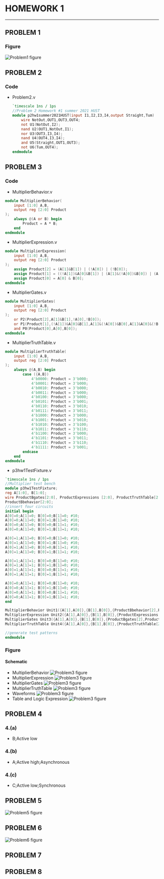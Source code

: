 # HOMEWORK 1

---

## PROBLEM  1

### Figure
![Problem1 figure](<./problem1.jpg>)

## PROBLEM  2
### Code
* Problem2.v

  ```verilog
  `timescale 1ns / 1ps 
  //Problem 2 Homework #1 summer 2021 HUST 
  module p2hw1summer2021HUST(input I1,I2,I3,I4,output Straight,Tum)
      wire NotOut,OUT1,OUT3,OUT4;
      not U1(NotOut,I2);
      nand U2(OUT1,NotOut,I1);
      nor U3(OUT3,I3,I4);
      nand U4(OUT4,I3,I4);
      and U5(Straight,OUT1,OUT3);
      not U6(Tum,OUT4);
  endmodule
  ```

## PROBLEM  3
### Code
* MultiplierBehavior.v
```verilog
module MultiplierBehavior(
    input [1:0] A,B,
    output reg [2:0] Product
);
    always @(A or B) begin
        Product = A * B;
    end
endmodule
```
* MultiplierExpression.v
```verilog
module MultiplierExpression(
    input [1:0] A,B,
    output reg [2:0] Product
);
    assign Product[2] = (A[1]&B[1]) | (!A[0]) | (!B[0]);
    assign Product[1] = ((!A[1])&A[0]&B[1]) | (A[1]&(!A[0])&B[0]) | (A[1]&A[0]&(!B[1])&B[0]) | (A[1]&A[0]&B[1]&(!B[0]));
    assign Product[0] = A[0] & B[0];
endmodule
```

* MultiplierGates.v
```verilog
module MultiplierGates(
    input [1:0] A,B,
    output reg [2:0] Product
);
    or P2(Product[2],A[1]&B[1],!A[0],!B[0]);
    or P1(Product[1],(!A[1])&A[0]&B[1],A[1]&(!A[0])&B[0],A[1]&A[0]&(!B[1])&B[0],A[1]&A[0]&B[1]&(!B[0]));
    and P0(Product[0],A[0],B[0]);
endmodule
```

* MultiplierTruthTable.v

```verilog
module MultiplierTruthTable(
    input [1:0] A,B,
    output reg [2:0] Product
);
    always @(A,B) begin
        case ({A,B})
            4'b0000: Product = 3'b000;
            4'b0001: Product = 3'b000;
      		4'b0010: Product = 3'b000;
      		4'b0011: Product = 3'b000;
      		4'b0100: Product = 3'b000;
      		4'b0101: Product = 3'b001;
      		4'b0110: Product = 3'b010;
      		4'b0111: Product = 3'b011;
      		4'b1000: Product = 3'b000;
     		4'b1001: Product = 3'b010;
      		4'b1010: Product = 3'b100;
      		4'b1011: Product = 3'b110;
      		4'b1100: Product = 3'b000;
      		4'b1101: Product = 3'b011;
      		4'b1110: Product = 3'b110;
      		4'b1111: Product = 3'b001;
        endcase
    end
endmodule
```
* p3hw1TestFixture.v
```verilog
`timescale 1ns / 1ps
//Multiplier test bench 
module p3hw1TestFixture; 
reg A[1:0], B[1:0]; 
wire ProductBgates[2:0], ProductExpressions [2:0], ProductTruthTable[2:0], 
ProductBbehavior[2:0]; 
//insert four circuits 
initial begin
A[0]=0;A[1]=0; B[0]=0;B[1]=0; #10;
A[0]=0;A[1]=0; B[0]=1;B[1]=0; #10;
A[0]=0;A[1]=0; B[0]=0;B[1]=1; #10;
A[0]=0;A[1]=0; B[0]=1;B[1]=1; #10;

A[0]=1;A[1]=0; B[0]=0;B[1]=0; #10;
A[0]=1;A[1]=0; B[0]=1;B[1]=0; #10;
A[0]=1;A[1]=0; B[0]=0;B[1]=1; #10;
A[0]=1;A[1]=0; B[0]=1;B[1]=1; #10;

A[0]=1;A[1]=1; B[0]=0;B[1]=0; #10;
A[0]=1;A[1]=1; B[0]=1;B[1]=0; #10;
A[0]=1;A[1]=1; B[0]=0;B[1]=1; #10;
A[0]=1;A[1]=1; B[0]=1;B[1]=1; #10;

A[0]=0;A[1]=1; B[0]=0;B[1]=0; #10;
A[0]=0;A[1]=1; B[0]=1;B[1]=0; #10;
A[0]=0;A[1]=1; B[0]=0;B[1]=1; #10;
A[0]=0;A[1]=1; B[0]=1;B[1]=1; #10;
end

MultiplierBehavior Unit1({A[1],A[0]},{B[1],B[0]},{ProductBbehavior[2],ProductBbehavior[1],ProductBbehavior[0]});
MultiplierExpression Unit2({A[1],A[0]},{B[1],B[0]},{ProductExpressions[2],ProductExpressions[1],ProductExpressions[0]});
MultiplierGates Unit3({A[1],A[0]},{B[1],B[0]},{ProductBgates[2],ProductBgates[1],ProductBgates[0]});
MultiplierTruthTable Unit4({A[1],A[0]},{B[1],B[0]},{ProductTruthTable[2],ProductTruthTable[1],ProductTruthTable[0]});

//generate test patterns 
endmodule
```
### Figure
#### Schematic
* MultiplierBehavior
![Problem3 figure](<./problem3_MultiplierBehavior_schematic.jpg>)
* MultiplierExpression
![Problem3 figure](<./problem3_Multiplier_Expression.jpg>)
* MultiplierGates
![Problem3 figure](<./problem3_Multiplier_Gates.jpg>)
* MultiplierTruthTable
![Problem3 figure](<./problem3_Multiplier_TruthTable.jpg>)
* Waveforms
![Problem3 figure](<./problem3_waveforms.jpg>)
* Table and Logic Expression
![Problem3 figure](<./problem3_table.jpg>)
## PROBLEM  4

### 4.(a)
* B;Active low
### 4.(b)
* A;Active high;Asynchronous
### 4.(c)
* C;Active low;Synchronous

## PROBLEM  5
![Problem5 figure](<./problem5.jpg>)
## PROBLEM  6
![Problem6 figure](<./problem6.jpg>)
## PROBLEM  7

## PROBLEM  8